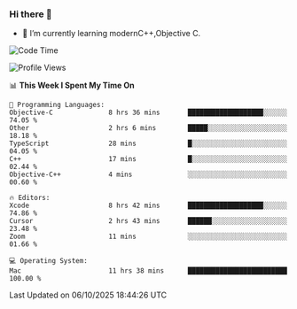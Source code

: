 ### Hi there 👋
- 🌱 I’m currently learning modernC++,Objective C.
<!--
**Asukaki7/Asukaki7** is a ✨ _special_ ✨ repository because its `README.md` (this file) appears on your GitHub profile.

Here are some ideas to get you started:

- 🔭 I’m currently working on ...
- 🌱 I’m currently learning ...
- 👯 I’m looking to collaborate on ...
- 🤔 I’m looking for help with ...
- 💬 Ask me about ...
- 📫 How to reach me: ...
- 😄 Pronouns: ...
- ⚡ Fun fact: ...
-->
<!--START_SECTION:waka-->
![Code Time](http://img.shields.io/badge/Code%20Time-814%20hrs-blue)

![Profile Views](http://img.shields.io/badge/Profile%20Views-0-blue)

📊 **This Week I Spent My Time On** 

```text
💬 Programming Languages: 
Objective-C              8 hrs 36 mins       ███████████████████░░░░░░   74.05 % 
Other                    2 hrs 6 mins        █████░░░░░░░░░░░░░░░░░░░░   18.18 % 
TypeScript               28 mins             █░░░░░░░░░░░░░░░░░░░░░░░░   04.05 % 
C++                      17 mins             █░░░░░░░░░░░░░░░░░░░░░░░░   02.44 % 
Objective-C++            4 mins              ░░░░░░░░░░░░░░░░░░░░░░░░░   00.60 % 

🔥 Editors: 
Xcode                    8 hrs 42 mins       ███████████████████░░░░░░   74.86 % 
Cursor                   2 hrs 43 mins       ██████░░░░░░░░░░░░░░░░░░░   23.48 % 
Zoom                     11 mins             ░░░░░░░░░░░░░░░░░░░░░░░░░   01.66 % 

💻 Operating System: 
Mac                      11 hrs 38 mins      █████████████████████████   100.00 % 
```


 Last Updated on 06/10/2025 18:44:26 UTC
<!--END_SECTION:waka-->
